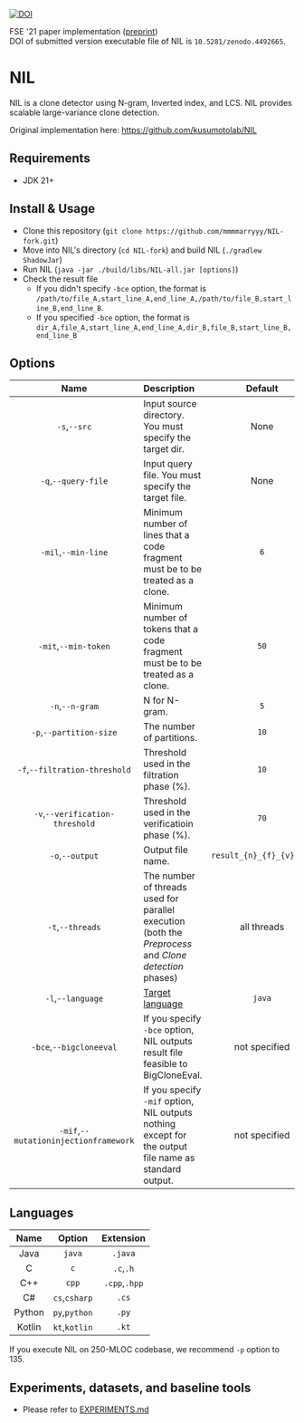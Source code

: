 [![DOI](https://zenodo.org/badge/DOI/10.5281/zenodo.4492665.svg)](https://doi.org/10.5281/zenodo.4492665)

FSE '21 paper implementation ([preprint](./camera-ready.pdf))<br>
DOI of submitted version executable file of NIL is `10.5281/zenodo.4492665`.

# NIL

NIL is a clone detector using N-gram, Inverted index, and LCS.
NIL provides scalable large-variance clone detection.

Original implementation here: https://github.com/kusumotolab/NIL

## Requirements

- JDK 21+

## Install & Usage

- Clone this repository (`git clone https://github.com/mmmmarryyy/NIL-fork.git`)
- Move into NIL's directory (`cd NIL-fork`) and build NIL (`./gradlew ShadowJar`)
- Run NIL (`java -jar ./build/libs/NIL-all.jar [options]`)
- Check the result file
    - If you didn't specify `-bce` option, the format is
      `/path/to/file_A,start_line_A,end_line_A,/path/to/file_B,start_line_B,end_line_B`.
    - If you specified `-bce` option, the format is
      `dir_A,file_A,start_line_A,end_line_A,dir_B,file_B,start_line_B,end_line_B`

## Options

|                 Name                  | Description                                                                                            |         Default          |
|:-------------------------------------:|:-------------------------------------------------------------------------------------------------------|:------------------------:|
|             `-s`,`--src`              | Input source directory. You must specify the target dir.                                               |           None           |
|          `-q`,`--query-file`          | Input query file. You must specify the target file.                                                    |           None           |
|          `-mil`,`--min-line`          | Minimum number of lines that a code fragment must be to be treated as a clone.                         |           `6`            |
|         `-mit`,`--min-token`          | Minimum number of tokens that a code fragment must be to be treated as a clone.                        |           `50`           |
|            `-n`,`--n-gram`            | N for N-gram.                                                                                          |           `5`            |
|        `-p`,`--partition-size`        | The number of partitions.                                                                              |           `10`           |
|     `-f`,`--filtration-threshold`     | Threshold used in the filtration phase (%).                                                            |           `10`           |
|    `-v`,`--verification-threshold`    | Threshold used in the verificatioin phase (%).                                                         |           `70`           |
|            `-o`,`--output`            | Output file name.                                                                                      | `result_{n}_{f}_{v}.csv` |
|           `-t`,`--threads`            | The number of threads used for parallel execution (both the *Preprocess* and *Clone detection* phases) |       all threads        |
|           `-l`,`--language`           | [Target language](#Languages)                                                                          |          `java`          |
|        `-bce`,`--bigcloneeval`        | If you specify `-bce` option, NIL outputs result file feasible to BigCloneEval.                        |      not specified       |
| `-mif`,`--mutationinjectionframework` | If you specify `-mif` option, NIL outputs nothing except for the output file name as standard output.  |      not specified       |

## Languages

|  Name  |    Option     |   Extension   |
|:------:|:-------------:|:-------------:|
|  Java  |    `java`     |    `.java`    |
|   C    |      `c`      |   `.c`,`.h`   |
|  C++   |     `cpp`     | `.cpp`,`.hpp` |
|   C#   | `cs`,`csharp` |     `.cs`     |
| Python | `py`,`python` |     `.py`     |
| Kotlin | `kt`,`kotlin` |     `.kt`     |

If you execute NIL on 250-MLOC codebase, we recommend `-p` option to 135.

## Experiments, datasets, and baseline tools

- Please refer to [EXPERIMENTS.md](./EXPERIMENTS.md)
